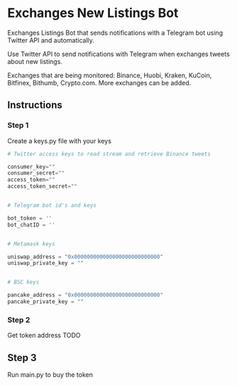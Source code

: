 # Exchanges New Listings Bot

Exchanges Listings Bot that sends notifications with a Telegram bot using Twitter API and automatically.

Use Twitter API to send notifications with Telegram when exchanges tweets about new listings.

Exchanges that are being monitored: Binance, Huobi, Kraken, KuCoin, Bitfinex, Bithumb, Crypto.com. More exchanges can be added.

## Instructions

### Step 1 

Create a keys.py file with your keys

```python
# Twitter access keys to read stream and retrieve Binance tweets

consumer_key=""
consumer_secret=""
access_token=""
access_token_secret=""


# Telegram bot id's and keys

bot_token = ''
bot_chatID = ''


# Metamask keys

uniswap_address = "0x000000000000000000000000000" 
uniswap_private_key = ""


# BSC keys

pancake_address = "0x000000000000000000000000000" 
pancake_private_key = ""
```

### Step 2 

Get token address TODO

## Step 3

Run main.py to buy the token
